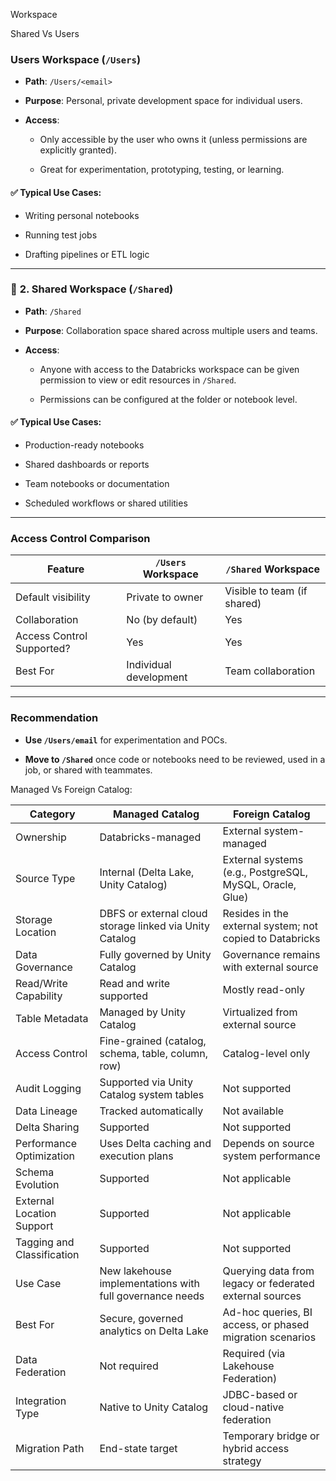 Workspace 

Shared Vs Users

### **Users Workspace (`/Users`)**

- **Path**: `/Users/<email>`
    
- **Purpose**: Personal, private development space for individual users.
    
- **Access**:
    
    - Only accessible by the user who owns it (unless permissions are explicitly granted).
        
    - Great for experimentation, prototyping, testing, or learning.
        

#### ✅ Typical Use Cases:

- Writing personal notebooks
    
- Running test jobs
    
- Drafting pipelines or ETL logic
    

---

### 🤝 **2. Shared Workspace (`/Shared`)**

- **Path**: `/Shared`
    
- **Purpose**: Collaboration space shared across multiple users and teams.
    
- **Access**:
    
    - Anyone with access to the Databricks workspace can be given permission to view or edit resources in `/Shared`.
        
    - Permissions can be configured at the folder or notebook level.
        

#### ✅ Typical Use Cases:

- Production-ready notebooks
    
- Shared dashboards or reports
    
- Team notebooks or documentation
    
- Scheduled workflows or shared utilities
    

---

###  **Access Control Comparison**

|Feature|`/Users` Workspace|`/Shared` Workspace|
|---|---|---|
|Default visibility|Private to owner|Visible to team (if shared)|
|Collaboration|No (by default)|Yes|
|Access Control Supported?|Yes|Yes|
|Best For|Individual development|Team collaboration|

---

###  Recommendation

- **Use `/Users/email`** for experimentation and POCs.
    
- **Move to `/Shared`** once code or notebooks need to be reviewed, used in a job, or shared with teammates.

Managed Vs Foreign Catalog:


|Category|Managed Catalog|Foreign Catalog|
|---|---|---|
|Ownership|Databricks-managed|External system-managed|
|Source Type|Internal (Delta Lake, Unity Catalog)|External systems (e.g., PostgreSQL, MySQL, Oracle, Glue)|
|Storage Location|DBFS or external cloud storage linked via Unity Catalog|Resides in the external system; not copied to Databricks|
|Data Governance|Fully governed by Unity Catalog|Governance remains with external source|
|Read/Write Capability|Read and write supported|Mostly read-only|
|Table Metadata|Managed by Unity Catalog|Virtualized from external source|
|Access Control|Fine-grained (catalog, schema, table, column, row)|Catalog-level only|
|Audit Logging|Supported via Unity Catalog system tables|Not supported|
|Data Lineage|Tracked automatically|Not available|
|Delta Sharing|Supported|Not supported|
|Performance Optimization|Uses Delta caching and execution plans|Depends on source system performance|
|Schema Evolution|Supported|Not applicable|
|External Location Support|Supported|Not applicable|
|Tagging and Classification|Supported|Not supported|
|Use Case|New lakehouse implementations with full governance needs|Querying data from legacy or federated external sources|
|Best For|Secure, governed analytics on Delta Lake|Ad-hoc queries, BI access, or phased migration scenarios|
|Data Federation|Not required|Required (via Lakehouse Federation)|
|Integration Type|Native to Unity Catalog|JDBC-based or cloud-native federation|
|Migration Path|End-state target|Temporary bridge or hybrid access strategy|


